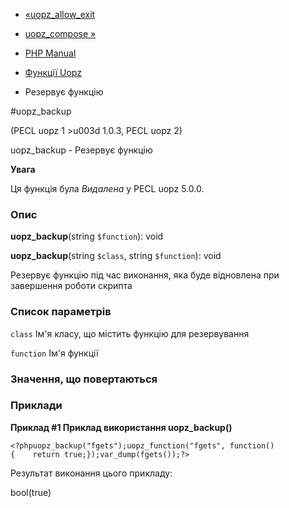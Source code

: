 - [«uopz_allow_exit](function.uopz-allow-exit.md)
- [uopz_compose »](function.uopz-compose.md)

- [PHP Manual](index.md)
- [Функції Uopz](ref.uopz.md)
- Резервує функцію

#uopz_backup

(PECL uopz 1 \>u003d 1.0.3, PECL uopz 2)

uopz_backup - Резервує функцію

**Увага**

Ця функція була *Видалена* у PECL uopz 5.0.0.

### Опис

**uopz_backup**(string `$function`): void

**uopz_backup**(string `$class`, string `$function`): void

Резервує функцію під час виконання, яка буде відновлена при
завершення роботи скрипта

### Список параметрів

`class`
Ім'я класу, що містить функцію для резервування

`function`
Ім'я функції

### Значення, що повертаються

### Приклади

**Приклад #1 Приклад використання **uopz_backup()****

` <?phpuopz_backup("fgets");uopz_function("fgets", function(){    return true;});var_dump(fgets());?> `

Результат виконання цього прикладу:

bool(true)
